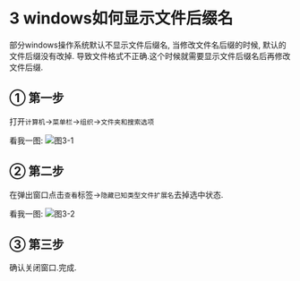 3 windows如何显示文件后缀名
===

<div class="jumbotron">
	<p>部分windows操作系统默认不显示文件后缀名, 当修改文件名后缀的时候, 默认的文件后缀没有改掉. 导致文件格式不正确.这个时候就需要显示文件后缀名后再修改文件后缀.
	</p>
</div>

① 第一步
---
打开`计算机`->`菜单栏`->`组织`->`文件夹和搜索选项`

看我一图:
![图3-1](http://localhost/img/windows/basic/3-1.png)

② 第二步
---

在弹出窗口点击`查看`标签->`隐藏已知类型文件扩展名`去掉选中状态.

看我一图:
![图3-2](http://localhost/img/windows/basic/3-2.png)

③ 第三步
---

确认关闭窗口.完成.